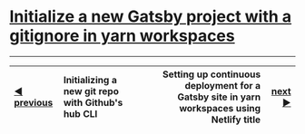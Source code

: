 # [Initialize a new Gatsby project with a gitignore in yarn workspaces](https://egghead.io/lessons/gatsby-initialize-a-new-gatsby-project-with-a-gitignore-in-yarn-workspaces?pl=building-a-serverless-jamstack-todo-app-with-netlify-gatsby-graphql-and-faunadb-53bb)

---

| <a href="./1.md">◀️ previous</a> | Initializing a new git repo with Github's hub CLI |     | Setting up continuous deployment for a Gatsby site in yarn workspaces using Netlify title | <a href="./3.md">next ▶</a> |
| :------------------------------- | :------------------------------------------------ | --- | ----------------------------------------------------------------------------------------: | --------------------------: |

